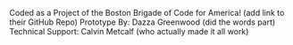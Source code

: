 

Coded as a Project of the Boston Brigade of Code for America! (add link to their GitHub Repo)
Prototype By: Dazza Greenwood (did the words part)
Technical Support: Calvin Metcalf (who actually made it all work)
